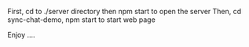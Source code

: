 First,
cd to ./server directory then npm start to open the server
Then, cd sync-chat-demo, npm start to start web page

Enjoy
....
